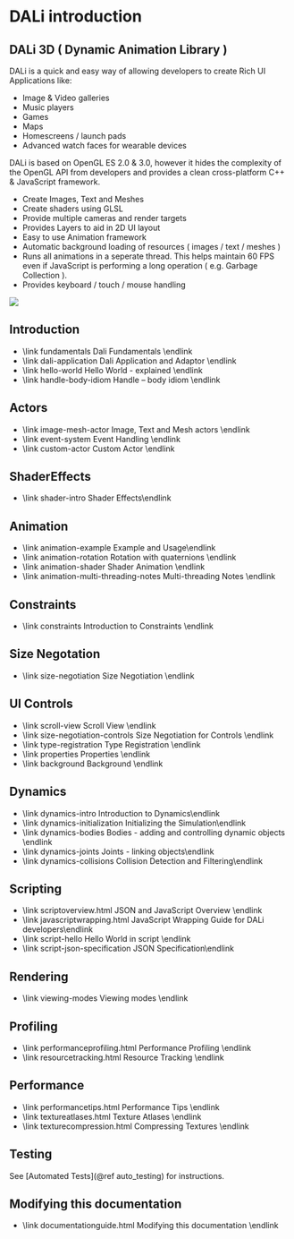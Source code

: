 # DALi introduction

## DALi 3D ( Dynamic Animation Library )

DALi is a quick and easy way of allowing developers to create Rich UI Applications like:

 + Image & Video galleries
 + Music players
 + Games
 + Maps
 + Homescreens / launch pads
 + Advanced watch faces for wearable devices

DALi is based on OpenGL ES 2.0 & 3.0, however it hides the complexity of
the OpenGL API from developers and provides a clean cross-platform C++ & JavaScript framework.

+ Create Images, Text and Meshes
+ Create shaders using GLSL
+ Provide multiple cameras and render targets
+ Provides Layers to aid in 2D UI layout
+ Easy to use Animation framework
+ Automatic background loading of resources ( images / text / meshes )
+ Runs all animations in a seperate thread. This helps maintain 60 FPS even if JavaScript is performing a long operation ( e.g. Garbage Collection ).
+ Provides keyboard / touch / mouse handling

![ ](screen-shot.png)

## Introduction
- \link fundamentals Dali Fundamentals \endlink
- \link dali-application Dali Application and Adaptor \endlink
- \link hello-world Hello World - explained \endlink
- \link handle-body-idiom Handle – body idiom \endlink

## Actors
 - \link image-mesh-actor Image, Text and Mesh actors \endlink
 - \link event-system Event Handling \endlink
 - \link custom-actor Custom Actor \endlink

 ## ShaderEffects
 - \link shader-intro Shader Effects\endlink

 ## Animation
 - \link animation-example Example and Usage\endlink
 - \link animation-rotation Rotation with quaternions \endlink
 - \link animation-shader Shader Animation \endlink
 - \link animation-multi-threading-notes Multi-threading Notes \endlink

 ## Constraints
 - \link constraints Introduction to Constraints \endlink

## Size Negotation
 - \link size-negotiation Size Negotiation \endlink

 ## UI Controls
 - \link scroll-view Scroll View \endlink
 - \link size-negotiation-controls Size Negotiation for Controls \endlink
 - \link type-registration Type Registration \endlink
 - \link properties Properties \endlink
 - \link background Background \endlink

 ## Dynamics
 - \link dynamics-intro Introduction to Dynamics\endlink
 - \link dynamics-initialization Initializing the Simulation\endlink
 - \link dynamics-bodies Bodies - adding and controlling dynamic objects \endlink
 - \link dynamics-joints Joints - linking objects\endlink
 - \link dynamics-collisions Collision Detection and Filtering\endlink

 ## Scripting
 - \link scriptoverview.html JSON and JavaScript Overview \endlink
 - \link javascriptwrapping.html JavaScript Wrapping Guide for DALi developers\endlink
 - \link script-hello Hello World in script \endlink
 - \link script-json-specification JSON Specification\endlink

 ## Rendering
 - \link viewing-modes Viewing modes \endlink

 ## Profiling
 - \link performanceprofiling.html Performance Profiling \endlink
 - \link resourcetracking.html Resource Tracking \endlink

 ## Performance
 - \link performancetips.html Performance Tips \endlink
 - \link textureatlases.html Texture Atlases  \endlink
 - \link texturecompression.html Compressing Textures \endlink

## Testing
 See [Automated Tests](@ref auto_testing) for instructions.


## Modifying this documentation
- \link documentationguide.html Modifying this documentation \endlink


